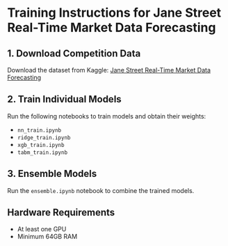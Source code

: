 # Training Instructions for Jane Street Real-Time Market Data Forecasting

## 1. Download Competition Data
Download the dataset from Kaggle:
[Jane Street Real-Time Market Data Forecasting](https://www.kaggle.com/competitions/jane-street-real-time-market-data-forecasting/data)

## 2. Train Individual Models
Run the following notebooks to train models and obtain their weights:
- `nn_train.ipynb`
- `ridge_train.ipynb`
- `xgb_train.ipynb`
- `tabm_train.ipynb`

## 3. Ensemble Models
Run the `ensemble.ipynb` notebook to combine the trained models.

## Hardware Requirements
- At least one GPU
- Minimum 64GB RAM
